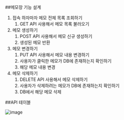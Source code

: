 ##메모장 기능 설계

1. 접속 하자마자 메모 전체 목록 조회하기
    1. GET API 사용해서 메모 목록 불러오기
2. 메모 생성하기
    1. POST API 사용해서 메모 신규 생성하기
    2. 생성된 메모 반환
3. 메모 변경하기
    1. PUT API 사용해서 메모 내용 변경하기
    2. 사용자가 클릭한 메모가 DB에 존재하는지 확인하기
    3. 해당 메모 내용 변경
4. 메모 삭제하기
    1. DELETE API 사용해서 메모 삭제하기
    2. 사용자가 삭제하려는 메모가 DB에 존재하는지 확인하기
    3. DB에서 해당 메모 삭제




  
##API 테이블

![image](https://github.com/hyeyoooo/memo/assets/155596443/bb87c5d4-2518-47fe-9b47-907966101f3b)
